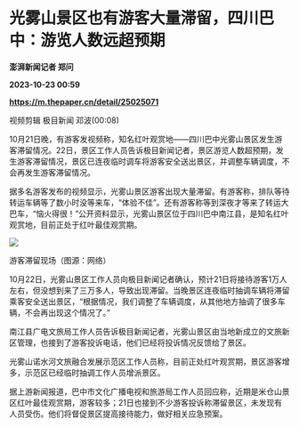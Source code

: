 # 光雾山景区也有游客大量滞留，四川巴中：游览人数远超预期
**澎湃新闻记者 郑问**

**2023-10-23 00:59**

**https://m.thepaper.cn/detail/25025071**

视频剪辑 极目新闻 邓波(00:08)

10月21日晚，有游客发视频称，知名红叶观赏地——四川巴中光雾山景区发生游客滞留情况。22日，景区工作人员告诉极目新闻记者，景区游览人数超预期，发生游客滞留情况，景区已连夜临时调车将游客安全送出景区，并调整车辆调度，不会再发生游客滞留情况。

据多名游客发布的视频显示，光雾山景区游客出现大量滞留。有游客称，排队等待转运车辆等了数小时没等来车，“体验不佳”。还有游客称等到深夜才等来了转运大巴车，“恼火得很！”公开资料显示，光雾山景区位于四川巴中南江县，是知名红叶观赏地，目前正处于红叶最佳观赏期。

![](https://imagecloud.thepaper.cn/thepaper/image/275/216/233.jpg)

游客滞留现场（图源：网络）

10月22日，光雾山景区工作人员向极目新闻记者确认，预计21日将接待游客1万人左右，但没想到来了三万多人，导致出现滞留。当晚景区连夜临时抽调车辆将滞留乘客安全送出景区，“根据情况，我们调整了车辆调度，从其他地方抽调了很多车辆，不会再出现这个情况了。”

南江县广电文旅局工作人员告诉极目新闻记者，光雾山景区由当地新成立的文旅新区管理，也接到了游客投诉电话，他们已经将投诉情况反馈给了景区。

光雾山诺水河文旅融合发展示范区工作人员称，目前正处红叶观赏期，景区游客增多，示范区已经临时抽调工作人员增派景区。

据上游新闻报道，巴中市文化广播电视和旅游局工作人员回应称，近期是米仓山景区红叶最佳观赏期，游客较多；21日也接到不少游客投诉称滞留景区，未发现有人员受伤。他们将督促景区提高接待能力，做好相关应急预案。